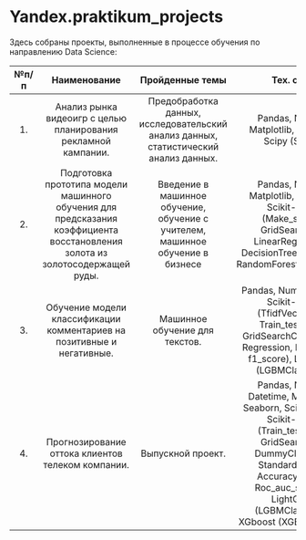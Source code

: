 # Yandex.praktikum_projects

Здесь собраны проекты, выполненные в процессе обучения по направлению Data Science:

| №п/п|     Наименование                      | Пройденные темы              | Тех. стек               |
|:---:| :------------------------------------:| :--------------------------: |:-----------------------:|
| 1.  |Анализ рынка видеоигр с целью планирования рекламной кампании. | Предобработка данных, исследовательский анализ данных, статистический анализ данных. | Pandas, Numpy, Matplotlib, Seaborn, Scipy (Stats). |
|2.|Подготовка прототипа модели машинного обучения для предсказания коэффициента восстановления золота из золотосодержащей руды.|Введение в машинное обучение, обучение с учителем, машинное обучение в бизнесе|Pandas, Numpy, Matplotlib, Seaborn, Scikit-learn (Make_scorer, GridSearchCV, LinearRegression, DecisionTreeRegressor, RandomForestRegressor).|
|3.|Обучение модели классификации комментариев на позитивные и негативные.|Машинное обучение для текстов.|Pandas, Numpy, Spacу, Scikit-learn (TfidfVectorizer, Train_test_split, GridSearchCV, Logistic Regression, LinearSVC, f1_score), LightGBM (LGBMClassifier)|
|4.|Прогнозирование оттока клиентов телеком компании.|Выпускной проект.|Pandas, Numpy, Datetime, Matplotlib, Seaborn, Scipy (Stats), Scikit-learn (Train_test_split, GridSearchCV, DummyClassifier, StandardScaler, Accuracy_score, Roc_auc_score, ), LightGBM (LGBMClassifier), XGboost (XGBClassifier).|
